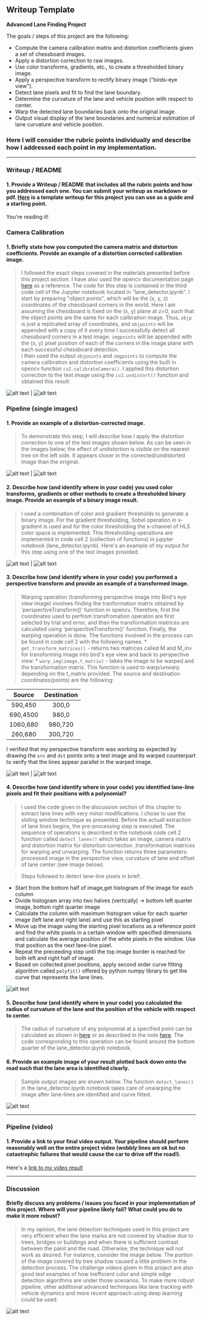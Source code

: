 ## Writeup Template


**Advanced Lane Finding Project**

The goals / steps of this project are the following:

* Compute the camera calibration matrix and distortion coefficients given a set of chessboard images.
* Apply a distortion correction to raw images.
* Use color transforms, gradients, etc., to create a thresholded binary image.
* Apply a perspective transform to rectify binary image ("birds-eye view").
* Detect lane pixels and fit to find the lane boundary.
* Determine the curvature of the lane and vehicle position with respect to center.
* Warp the detected lane boundaries back onto the original image.
* Output visual display of the lane boundaries and numerical estimation of lane curvature and vehicle position.

[//]: # (Image References)

[image0]: ./output_images/distorted_calibration1.jpg "Distorted"
[image1]: ./output_images/corrected_calibration1.jpg "Undistorted"
[image2]: ./output_images/distorted_test6.jpg "Original"
[image3]: ./output_images/corrected_test6.jpg "Undistorted"
[image4]: ./output_images/sobel_threshold.png "Soble x-gardient thresholded"
[image5]: ./output_images/hls_threshold.png "HLS - s-channel thresholded"
[image6]: ./output_images/original_image.png "Unwarped image"
[image7]: ./output_images/warped_image.png "Warped image"
[image8]: ./output_images/curve_fitted_image.png "Curve fitted image"
[image9]: ./output_images/before_detection.png "Reference image"
[image10]: ./output_images/after_detection.png "After lane detection"
[image11]: ./output_images/error_image.png "Challenges of detection"

[video1]: ./output_video.avi "Video"


### Here I will consider the rubric points individually and describe how I addressed each point in my implementation.  

---

### Writeup / README

#### 1. Provide a Writeup / README that includes all the rubric points and how you addressed each one.  You can submit your writeup as markdown or pdf.  [Here](https://github.com/udacity/CarND-Advanced-Lane-Lines/blob/master/writeup_template.md) is a template writeup for this project you can use as a guide and a starting point.  

You're reading it!

### Camera Calibration

#### 1. Briefly state how you computed the camera matrix and distortion coefficients. Provide an example of a distortion corrected calibration image.

> I followed the exact steps covered in the materials presented before this project section. I have also used the opencv documentation page [here](https://docs.opencv.org/3.1.0/dc/dbb/tutorial_py_calibration.html) as a reference. The code for this step is contained in the third code cell of the Jupyter notebook located in "lane_detector.ipynb". 
I start by preparing "object points", which will be the (x, y, z) coordinates of the chessboard corners in the world. Here I am assuming the chessboard is fixed on the (x, y) plane at z=0, such that the object points are the same for each calibration image.  Thus, `objp` is just a replicated array of coordinates, and `objpoints` will be appended with a copy of it every time I successfully detect all chessboard corners in a test image.  `imgpoints` will be appended with the (x, y) pixel position of each of the corners in the image plane with each successful chessboard detection.  
I then used the output `objpoints` and `imgpoints` to compute the camera calibration and distortion coefficients using the built in opencv function `cv2.calibrateCamera()`.  I applied this distortion correction to the test image using the `cv2.undistort()` function and obtained this result: 

![alt text][image0]  | ![alt text][image1]

### Pipeline (single images)

#### 1. Provide an example of a distortion-corrected image.

>To demonstrate this step, I will describe how I apply the distortion correction to one of the test images shown below.
As can be seen in the images below, the effect of undistortion is visible on the nearest tree on the left side. It appears closer in the corrected/undistorted image than the original.

![alt text][image2] | ![alt text][image3]

#### 2. Describe how (and identify where in your code) you used color transforms, gradients or other methods to create a thresholded binary image.  Provide an example of a binary image result.

> I used a combination of color and gradient thresholds to generate a binary image. For the gradient thresholding, Sobel operation in x-gradient is used and for the color thresholding the s-channel of HLS color space is implemented. This thresholding operations are implemented in code cell 2 (collection of functions) in jupyter notebook (lane_detector.ipynb). Here's an example of my output for this step using one of the test images provided.

![alt text][image4] | ![alt text][image5]

#### 3. Describe how (and identify where in your code) you performed a perspective transform and provide an example of a transformed image.

> Warping operation (transforming perspective image into Bird's eye view image) involves finding the tranformation matrix obtained by 'perspectiveTransform()' function in opencv. Therefore, first the coordinates used to perfrom transfromation operaton are first selected by trial and error, and then the transformation matrices are calculated using 'perspectiveTransform()' function. Finally, the warping operation is done. The functions involved in the process can be found in code cell 2 with the following names.
       * `get_transform_matrices()` - returns two matrices called M and M_inv for transforming image into bird's eye view and back to perspective view.
       * `warp_img(image,t_matrix)` - takes the image to be warped and the transformation matrix. This function is used to warp/unwarp depending on the t_matrix provided. 
The source and destination coordinates(points) are the following:

| Source        | Destination   | 
|:-------------:|:-------------:| 
| 590,450       | 300,0         | 
| 690,4500      | 980,0         |
| 1060,680      | 980,720       |
| 260,680       |300,720        |

I verified that my perspective transform was working as expected by drawing the `src` and `dst` points onto a test image and its warped counterpart to verify that the lines appear parallel in the warped image.

![alt text][image6] | ![alt text][image7]

#### 4. Describe how (and identify where in your code) you identified lane-line pixels and fit their positions with a polynomial?

>I used the code given in the discussion section of this chapter to extract lane lines with very minor modifications. I chose to use the sliding window technique as presented. Before the actuall extraction of lane lines begins, the pre-processing step is executed. The sequence of operations is described in the notebook code cell 2 function called `detect_lanes()` which takes an image, camera matrix and distortion matrix for distortion correction ,transformation matrices for warping and unwarping. The function returns three parameters: processed image in the perspective view, curvature of lane and offset of lane center (see image below).

>Steps followed to detect lane-line pixels in brief:
  * Start from the bottom half of image,get histogram of the image for each column
  * Divide histogram array into two halves (vertically) -> bottom left quarter image, bottom right quarter image
  * Calculate the column with maximum histogram value for each quarter image (left lane and right lane) and use this as starting pixel 
  * Move up the image using the starting pixel locations as a reference point and find the white pixels in a certain window with specified dimensions and calculate the average position of the white pixels in the window. Use that position as the next lane-line pixel.
  * Repeat the preceeding step until the top image border is reached for both left and right half of image.
  * Based on collected pixel positions, apply second order curve fitting algorithm called `polyfit()` offered by python numpy library to get the curve that represents the lane lines.

![alt text][image8] 

#### 5. Describe how (and identify where in your code) you calculated the radius of curvature of the lane and the position of the vehicle with respect to center.

> The radius of curvature of any polynomial at a specified point can be calculated as shown in [here](https://www.intmath.com/applications-differentiation/8-radius-curvature.php) or as described in the note [here](https://classroom.udacity.com/nanodegrees/nd013/parts/fbf77062-5703-404e-b60c-95b78b2f3f9e/modules/2b62a1c3-e151-4a0e-b6b6-e424fa46ceab/lessons/096009a1-3d76-4290-92f3-055961019d5e/concepts/2f928913-21f6-4611-9055-01744acc344f). The code corresponding to this operation can be found around the bottom quarter of the lane_detector.ipynb notebook.

#### 6. Provide an example image of your result plotted back down onto the road such that the lane area is identified clearly.

> Sample output images are shown below. The function `detect_lanes()` in the lane_detector.ipynb notebook takes care of unwarping the image after lane-lines are identified and curve fitted.

![alt text][image10]

---

### Pipeline (video)

#### 1. Provide a link to your final video output.  Your pipeline should perform reasonably well on the entire project video (wobbly lines are ok but no catastrophic failures that would cause the car to drive off the road!).

Here's a [link to my video result](./output_video.avi)

---

### Discussion

####  Briefly discuss any problems / issues you faced in your implementation of this project.  Where will your pipeline likely fail?  What could you do to make it more robust?

> In my opinion, the lane detection techniques used in this project are very efficient when the lane marks are not covered by shadow due to trees, bridges or buildings and when there is sufficient contrast between the paint and the road. Otherwise, the technique will not work as desired. For instance, consider the image below. The portion of the image covered by tree shadow caused a little problem in the detection process. The challenge videos given in this project are also good test examples of how inefficient color and simple edge detection algorithms are under those scenarios. 
> To make more robust pipeline, other additional advanced techniques like lane tracking with vehicle dynamics and more recent approach using deep learning could be used.

![alt text][image11]

